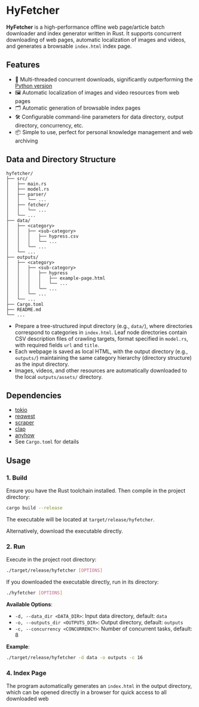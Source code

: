 # HyFetcher

**HyFetcher** is a high-performance offline web page/article batch downloader and index generator written in Rust. It supports concurrent downloading of web pages, automatic localization of images and videos, and generates a browsable `index.html` index page.

## Features

- 🚀 Multi-threaded concurrent downloads, significantly outperforming the [Python version](https://github.com/hyperplasma/hyplusite-exporter)
- 🖼️ Automatic localization of images and video resources from web pages
- 🗂️ Automatic generation of browsable index pages
- 🛠️ Configurable command-line parameters for data directory, output directory, concurrency, etc.
- 📦 Simple to use, perfect for personal knowledge management and web archiving

## Data and Directory Structure

```
hyfetcher/
├── src/
│   ├── main.rs
│   ├── model.rs
│   ├── parser/
│   │   └── ...
│   ├── fetcher/
│   │   └── ...
│   └── ...
├── data/
│   ├── <category>
│   │   ├── <sub-category>
│   │   │   ├── hypress.csv
│   │   │   └── ...
│   │   └── ...
│   └── ...
├── outputs/
│   ├── <category>
│   │   ├── <sub-category>
│   │   │   ├── hypress
│   │   │   │   ├── example-page.html
│   │   │   │   └── ...
│   │   │   └── ...
│   │   └── ...
│   └── ...
├── Cargo.toml
├── README.md
└── ...
```

- Prepare a tree-structured input directory (e.g., `data/`), where directories correspond to categories in `index.html`. Leaf node directories contain CSV description files of crawling targets, format specified in `model.rs`, with required fields `url` and `title`.
- Each webpage is saved as local HTML, with the output directory (e.g., `outputs/`) maintaining the same category hierarchy (directory structure) as the input directory.
- Images, videos, and other resources are automatically downloaded to the local `outputs/assets/` directory.

## Dependencies

- [tokio](https://crates.io/crates/tokio)
- [reqwest](https://crates.io/crates/reqwest)
- [scraper](https://crates.io/crates/scraper)
- [clap](https://crates.io/crates/clap)
- [anyhow](https://crates.io/crates/anyhow)
- See `Cargo.toml` for details

## Usage

### 1. Build

Ensure you have the Rust toolchain installed. Then compile in the project directory:

```sh
cargo build --release
```

The executable will be located at `target/release/hyfetcher`.

Alternatively, download the executable directly.

### 2. Run

Execute in the project root directory:

```sh
./target/release/hyfetcher [OPTIONS]
```

If you downloaded the executable directly, run in its directory:

```sh
./hyfetcher [OPTIONS]
```

**Available Options**:

- `-d, --data_dir <DATA_DIR>`: Input data directory, default: `data`
- `-o, --outputs_dir <OUTPUTS_DIR>`: Output directory, default: `outputs`
- `-c, --concurrency <CONCURRENCY>`: Number of concurrent tasks, default: 8

**Example**:

```sh
./target/release/hyfetcher -d data -o outputs -c 16
```

### 4. Index Page

The program automatically generates an `index.html` in the output directory, which can be opened directly in a browser for quick access to all downloaded web